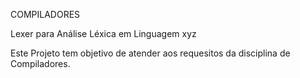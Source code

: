 COMPILADORES

Lexer para Análise Léxica em Linguagem xyz

Este Projeto tem objetivo de atender aos requesitos da disciplina de Compiladores.

